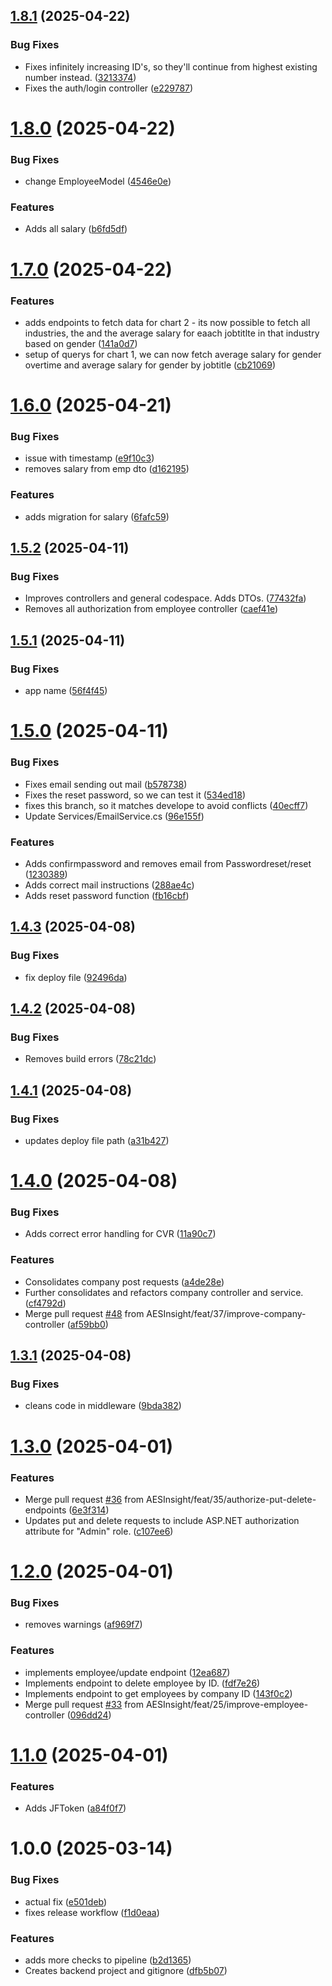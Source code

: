 ## [1.8.1](https://github.com/AESInsight/Backend/compare/v1.8.0...v1.8.1) (2025-04-22)


### Bug Fixes

* Fixes infinitely increasing ID's, so they'll continue from highest existing number instead. ([3213374](https://github.com/AESInsight/Backend/commit/32133740775d365d0e20447e1575a048fa5c8576))
* Fixes the auth/login controller ([e229787](https://github.com/AESInsight/Backend/commit/e229787303c86dd7a8335d4364981bab5509a2d8))

# [1.8.0](https://github.com/AESInsight/Backend/compare/v1.7.0...v1.8.0) (2025-04-22)


### Bug Fixes

* change EmployeeModel ([4546e0e](https://github.com/AESInsight/Backend/commit/4546e0ea19b6bc8c237eb2a1e97b2fa5cdd0c644))


### Features

* Adds all salary ([b6fd5df](https://github.com/AESInsight/Backend/commit/b6fd5dfba29e5cccb564005adf5470828c5c671e))

# [1.7.0](https://github.com/AESInsight/Backend/compare/v1.6.0...v1.7.0) (2025-04-22)


### Features

* adds endpoints to fetch data for chart 2 - its now possible to fetch all industries, the and the average salary for eaach jobtitlte in that industry based on gender ([141a0d7](https://github.com/AESInsight/Backend/commit/141a0d7a072589848b6644f0293e8524168acb08))
* setup of querys for chart 1, we can now fetch average salary for gender overtime and average salary for gender by jobtitle ([cb21069](https://github.com/AESInsight/Backend/commit/cb210696b25136c93389c602307468ecaa6eae27))

# [1.6.0](https://github.com/AESInsight/Backend/compare/v1.5.2...v1.6.0) (2025-04-21)


### Bug Fixes

* issue with timestamp ([e9f10c3](https://github.com/AESInsight/Backend/commit/e9f10c31f46d22d8fd22c02e7b489848f7842c4c))
* removes salary from emp dto ([d162195](https://github.com/AESInsight/Backend/commit/d162195589f54296562e182b8e718361cd18afaa))


### Features

* adds migration for salary ([6fafc59](https://github.com/AESInsight/Backend/commit/6fafc59e80f205163a09c2d4d50cfea6deb03f31))

## [1.5.2](https://github.com/AESInsight/Backend/compare/v1.5.1...v1.5.2) (2025-04-11)


### Bug Fixes

* Improves controllers and general codespace. Adds DTOs. ([77432fa](https://github.com/AESInsight/Backend/commit/77432faa6aaacbd583bf674d8743180303e2cbfa))
* Removes all authorization from employee controller ([caef41e](https://github.com/AESInsight/Backend/commit/caef41ec356f8c39723d131e3f2f39fb0f5d1203))

## [1.5.1](https://github.com/AESInsight/Backend/compare/v1.5.0...v1.5.1) (2025-04-11)


### Bug Fixes

* app name ([56f4f45](https://github.com/AESInsight/Backend/commit/56f4f45861dfd0f28e791f774e6860f49f6aaff6))

# [1.5.0](https://github.com/AESInsight/Backend/compare/v1.4.3...v1.5.0) (2025-04-11)


### Bug Fixes

* Fixes email sending out mail ([b578738](https://github.com/AESInsight/Backend/commit/b578738c022fb575baf96d150a38d5cd92b7f548))
* Fixes the reset password, so we can test it ([534ed18](https://github.com/AESInsight/Backend/commit/534ed18fb2d983eb9d68c877f8e186407d160386))
* fixes this branch, so it matches develope to avoid conflicts ([40ecff7](https://github.com/AESInsight/Backend/commit/40ecff7dbdc0ef1b431bc4a0139ac36419b40f39))
* Update Services/EmailService.cs ([96e155f](https://github.com/AESInsight/Backend/commit/96e155f07588aa012102fc66b91b35c5663373df))


### Features

* Adds confirmpassword and removes email from Passwordreset/reset ([1230389](https://github.com/AESInsight/Backend/commit/123038936618fec9c68a8dba93ffbbdcf23b3a96))
* Adds correct mail instructions ([288ae4c](https://github.com/AESInsight/Backend/commit/288ae4c5e3885f05830196c0789e5b2aaf05ec1d))
* Adds reset password function ([fb16cbf](https://github.com/AESInsight/Backend/commit/fb16cbf0a9d6e057304807e23e1e30ba3e167638))

## [1.4.3](https://github.com/AESInsight/Backend/compare/v1.4.2...v1.4.3) (2025-04-08)


### Bug Fixes

* fix deploy file ([92496da](https://github.com/AESInsight/Backend/commit/92496da7b88457cb1f7866965dd8c037c64b66bf))

## [1.4.2](https://github.com/AESInsight/Backend/compare/v1.4.1...v1.4.2) (2025-04-08)


### Bug Fixes

* Removes build errors ([78c21dc](https://github.com/AESInsight/Backend/commit/78c21dcbf78014f4a49b3894405797724aff8457))

## [1.4.1](https://github.com/AESInsight/Backend/compare/v1.4.0...v1.4.1) (2025-04-08)


### Bug Fixes

* updates deploy file path ([a31b427](https://github.com/AESInsight/Backend/commit/a31b427122ef0e227af929633ca6270c225fac1d))

# [1.4.0](https://github.com/AESInsight/Backend/compare/v1.3.1...v1.4.0) (2025-04-08)


### Bug Fixes

* Adds correct error handling for CVR ([11a90c7](https://github.com/AESInsight/Backend/commit/11a90c7e0a6f3e8d31acc04e4da80f293119d57c))


### Features

* Consolidates company post requests ([a4de28e](https://github.com/AESInsight/Backend/commit/a4de28eac1b93c99b1ece7014743b17ad63ff7aa))
* Further consolidates and refactors company controller and service. ([cf4792d](https://github.com/AESInsight/Backend/commit/cf4792dab9924b413f707ec04d756adae2e3604e))
* Merge pull request [#48](https://github.com/AESInsight/Backend/issues/48) from AESInsight/feat/37/improve-company-controller ([af59bb0](https://github.com/AESInsight/Backend/commit/af59bb0ec92c12915cb3c026b3b8568f46aa2676))

## [1.3.1](https://github.com/AESInsight/Backend/compare/v1.3.0...v1.3.1) (2025-04-08)


### Bug Fixes

* cleans code in middleware ([9bda382](https://github.com/AESInsight/Backend/commit/9bda382343dc18e93ca963a338043febf09012bd))

# [1.3.0](https://github.com/AESInsight/Backend/compare/v1.2.0...v1.3.0) (2025-04-01)


### Features

* Merge pull request [#36](https://github.com/AESInsight/Backend/issues/36) from AESInsight/feat/35/authorize-put-delete-endpoints ([6e3f314](https://github.com/AESInsight/Backend/commit/6e3f314fe2069475a4e1e25fb8b7c19139451bed))
* Updates put and delete requests to include ASP.NET authorization attribute for "Admin" role. ([c107ee6](https://github.com/AESInsight/Backend/commit/c107ee64d6eb79bc5676d1cb2ecc29caa18961d2))

# [1.2.0](https://github.com/AESInsight/Backend/compare/v1.1.0...v1.2.0) (2025-04-01)


### Bug Fixes

* removes warnings ([af969f7](https://github.com/AESInsight/Backend/commit/af969f728c74e0e08df58601a781a119b7dfc7c9))


### Features

* implements employee/update endpoint ([12ea687](https://github.com/AESInsight/Backend/commit/12ea687ae96f649cc0e2d38d4209dee6645eacf5))
* Implements endpoint to delete employee by ID. ([fdf7e26](https://github.com/AESInsight/Backend/commit/fdf7e26f565f4a9f28261c35c2e618b62aefb6b4))
* Implements endpoint to get employees by company ID ([143f0c2](https://github.com/AESInsight/Backend/commit/143f0c20b932df00cae3d74aa7b87e9c10e5bf43))
* Merge pull request [#33](https://github.com/AESInsight/Backend/issues/33) from AESInsight/feat/25/improve-employee-controller ([096dd24](https://github.com/AESInsight/Backend/commit/096dd24bbc423cb0378e9114b25fa9315bf4b51b))

# [1.1.0](https://github.com/AESInsight/Backend/compare/v1.0.0...v1.1.0) (2025-04-01)


### Features

* Adds JFToken ([a84f0f7](https://github.com/AESInsight/Backend/commit/a84f0f79f3f71415c38ae1144b66d8c43b5079c0))

# 1.0.0 (2025-03-14)


### Bug Fixes

* actual fix ([e501deb](https://github.com/AESInsight/Backend/commit/e501deb13f6aeadd342c1d71789c0a3c90362d24))
* fixes release workflow ([f1d0eaa](https://github.com/AESInsight/Backend/commit/f1d0eaa86fe4204a5d187d737706c4d124905484))


### Features

* adds more checks to pipeline ([b2d1365](https://github.com/AESInsight/Backend/commit/b2d1365acf0651226baac593456a8ffe04937003))
* Creates backend project and gitignore ([dfb5b07](https://github.com/AESInsight/Backend/commit/dfb5b07e0413133c02a4d193431448fa9cb11732))
